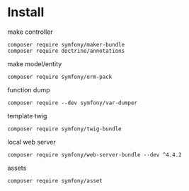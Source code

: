 # Install
make controller
```
composer require symfony/maker-bundle
composer require doctrine/annotations
```
make model/entity
```
composer require symfony/orm-pack
```
function dump
```
composer require --dev symfony/var-dumper
```
template twig
```
composer require symfony/twig-bundle
```
local web server
```
composer require symfony/web-server-bundle --dev ^4.4.2
```
assets
```
composer require symfony/asset
```